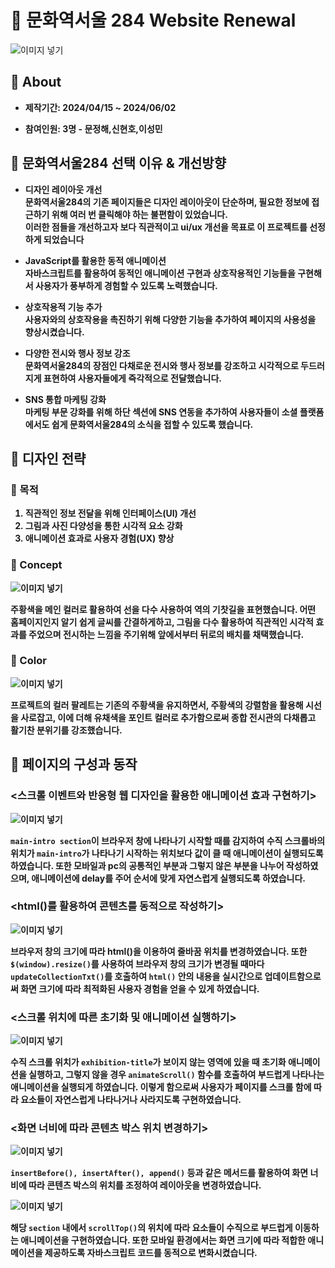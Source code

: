 # 🏫 문화역서울 284 Website Renewal
![이미지 넣기](./images/Mockup.png)


## 🚠 About

+ <b>제작기간: 2024/04/15 ~ 2024/06/02

+ <b>참여인원: 3명 - 문정해,신현호,이성민

## 🚠 문화역서울284 선택 이유 & 개선방향

+ **디자인 레이아웃 개선** <br>
  문화역서울284의 기존 페이지들은 디자인 레이아웃이 단순하며, 필요한 정보에 접근하기 위해 여러 번 클릭해야 하는 불편함이 있었습니다.<br> 이러한 점들을 개선하고자 보다 직관적이고 ui/ux 개선을 목표로 이 프로젝트를 선정하게 되었습니다
   
+ **JavaScript를 활용한 동적 애니메이션** <br> 자바스크립트를 활용하여 동적인 애니메이션 구현과 상호작용적인 기능들을 구현해서 사용자가 풍부하게 경험할 수 있도록 노력했습니다.

+ **상호작용적 기능 추가** <br> 사용자와의 상호작용을 촉진하기 위해 다양한 기능을 추가하여 페이지의 사용성을 향상시켰습니다.

+ **다양한 전시와 행사 정보 강조** <br> 문화역서울284의 장점인 다채로운 전시와 행사 정보를 강조하고 시각적으로 두드러지게 표현하여 사용자들에게 즉각적으로 전달했습니다.

+ **SNS 통합 마케팅 강화** <br> 마케팅 부문 강화를 위해 하단 섹션에 SNS 연동을 추가하여 사용자들이 소셜 플랫폼에서도 쉽게 문화역서울284의 소식을 접할 수 있도록 했습니다.


## 🚠 디자인 전략


### 🚂 목적

1. 직관적인 정보 전달을 위해 인터페이스(UI) 개선
2. 그림과 사진 다양성을 통한 시각적 요소 강화
3. 애니메이션 효과로 사용자 경험(UX) 향상

### 🚂 Concept


![이미지 넣기](./images/main-img-md.png)

주황색을 메인 컬러로 활용하여 선을 다수 사용하여 역의 기찻길을 표현했습니다.
어떤 홈페이지인지 알기 쉽게 글씨를 간결하게하고, 그림을 다수 활용하여 직관적인 시각적 효과를 주었으며 
전시하는 느낌을 주기위해 앞에서부터 뒤로의 배치를 채택했습니다.

### 🚂 Color


![이미지 넣기](./images/Mockup-color.png)

프로젝트의 컬러 팔레트는 
기존의 주황색을 유지하면서, 주황색의 강렬함을 활용해 시선을 사로잡고, 
이에 더해 유채색을 포인트 컬러로 추가함으로써 종합 전시관의 다채롭고 활기찬 분위기를 강조했습니다.



## 🚠 페이지의 구성과 동작


### <스크롤 이벤트와 반응형 웹 디자인을 활용한 애니메이션 효과 구현하기>


![이미지 넣기](./images/Mockup2.png)

`main-intro section`이 브라우저 창에 나타나기 시작할 때를 감지하여 수직 스크롤바의 위치가 `main-intro`가 나타나기 시작하는 위치보다 값이 클 때 애니메이션이 실행되도록 하였습니다.
또한 모바일과 pc의 공통적인 부분과 그렇지 않은 부분을 나누어 작성하였으며, 애니메이션에 delay를 주어 순서에 맞게 자연스럽게 실행되도록 하였습니다.     

### <html()를 활용하여 콘텐츠를 동적으로 작성하기>

![이미지 넣기](./images/Mockup3.png)

브라우저 창의 크기에 따라 html()을 이용하여 줄바꿈 위치를 변경하였습니다.
또한 `$(window).resize()`를 사용하여 브라우저 창의 크기가 변경될 때마다 `updateCollectionTxt()`를 호출하여 `html()` 안의 내용을 실시간으로 업데이트함으로써 화면 크기에 따라 최적화된 사용자 경험을 얻을 수 있게 하였습니다.

### <스크롤 위치에 따른 초기화 및 애니메이션 실행하기>


![이미지 넣기](./images/Mockup4.png)

수직 스크롤 위치가 `exhibition-title`가 보이지 않는 영역에 있을 때 초기화 애니메이션을 실행하고, 그렇지 않을 경우 `animateScroll()` 함수를 호출하여 부드럽게 나타나는 애니메이션을 실행되게 하였습니다. 이렇게 함으로써 사용자가 페이지를 스크롤 함에 따라 요소들이 자연스럽게 나타나거나 사라지도록 구현하였습니다.


### <화면 너비에 따라 콘텐츠 박스 위치 변경하기>


![이미지 넣기](./images/Mockup5.png)

`insertBefore(), insertAfter(), append()` 등과 같은 메서드를 활용하여 화면 너비에 따라 콘텐츠 박스의 위치를 조정하여 레이아웃을 변경하였습니다.

![이미지 넣기](./images/Mockup6.png)

해당 `section` 내에서 `scrollTop()`의 위치에 따라 요소들이 수직으로 부드럽게 이동하는 애니메이션을 구현하였습니다. 또한 모바일 환경에서는 화면 크기에 따라 적합한 애니메이션을 제공하도록 자바스크립트 코드를 동적으로 변화시켰습니다.
